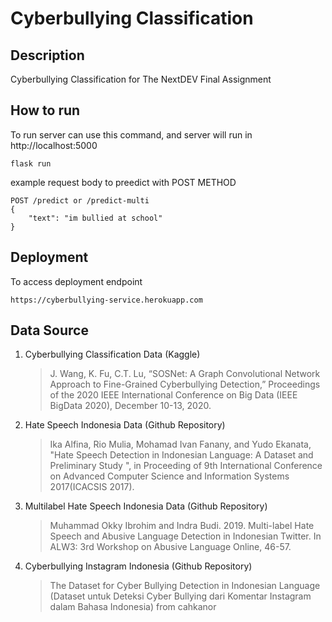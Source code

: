 # Cyberbullying Classification

## Description
Cyberbullying Classification for The NextDEV Final Assignment

## How to run
To run server can use this command, and server will run in http://localhost:5000
```
flask run
```
example request body to preedict with POST METHOD
```
POST /predict or /predict-multi
{
    "text": "im bullied at school"
}
```

## Deployment
To access deployment endpoint
```
https://cyberbullying-service.herokuapp.com
```

## Data Source
1. Cyberbullying Classification Data (Kaggle)
    > J. Wang, K. Fu, C.T. Lu, “SOSNet: A Graph Convolutional Network Approach to Fine-Grained Cyberbullying Detection,” Proceedings of the 2020 IEEE International Conference on Big Data (IEEE BigData 2020), December 10-13, 2020.
2. Hate Speech Indonesia Data (Github Repository)
    > Ika Alfina, Rio Mulia, Mohamad Ivan Fanany, and Yudo Ekanata, "Hate Speech Detection in Indonesian Language: A Dataset and Preliminary Study ", in Proceeding of 9th International Conference on Advanced Computer Science and Information Systems 2017(ICACSIS 2017). 
3. Multilabel Hate Speech Indonesia Data (Github Repository)
    > Muhammad Okky Ibrohim and Indra Budi. 2019. Multi-label Hate Speech and Abusive Language Detection in Indonesian Twitter. In ALW3: 3rd Workshop on Abusive Language Online, 46-57.
4. Cyberbullying Instagram Indonesia (Github Repository)
    > The Dataset for Cyber Bullying Detection in Indonesian Language
(Dataset untuk Deteksi Cyber Bullying dari Komentar Instagram dalam Bahasa Indonesia) from cahkanor


